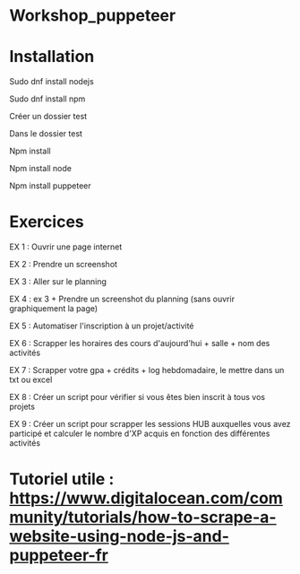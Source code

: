 # Workshop_puppeteer


# Installation 

Sudo dnf install nodejs​

Sudo dnf install npm ​

Créer un dossier test​

Dans le dossier test​

Npm install ​

Npm install node​

Npm install puppeteer

# Exercices

EX 1 : Ouvrir une page internet 

EX 2 : Prendre un screenshot

EX 3 : Aller sur le planning 

EX 4 : ex 3 + Prendre un screenshot du planning (sans ouvrir graphiquement la page)

EX 5 : Automatiser l'inscription à un projet/activité  

EX 6 : Scrapper les horaires des cours d'aujourd'hui + salle + nom des activités

EX 7 : Scrapper votre gpa  + crédits + log hebdomadaire, le mettre dans un txt ou excel 

EX 8 : Créer un script pour vérifier si vous êtes bien inscrit à tous vos projets

EX 9 : Créer un script pour scrapper les sessions HUB auxquelles vous avez participé et calculer le nombre d'XP acquis en fonction des différentes activités 

# Tutoriel utile : https://www.digitalocean.com/community/tutorials/how-to-scrape-a-website-using-node-js-and-puppeteer-fr
